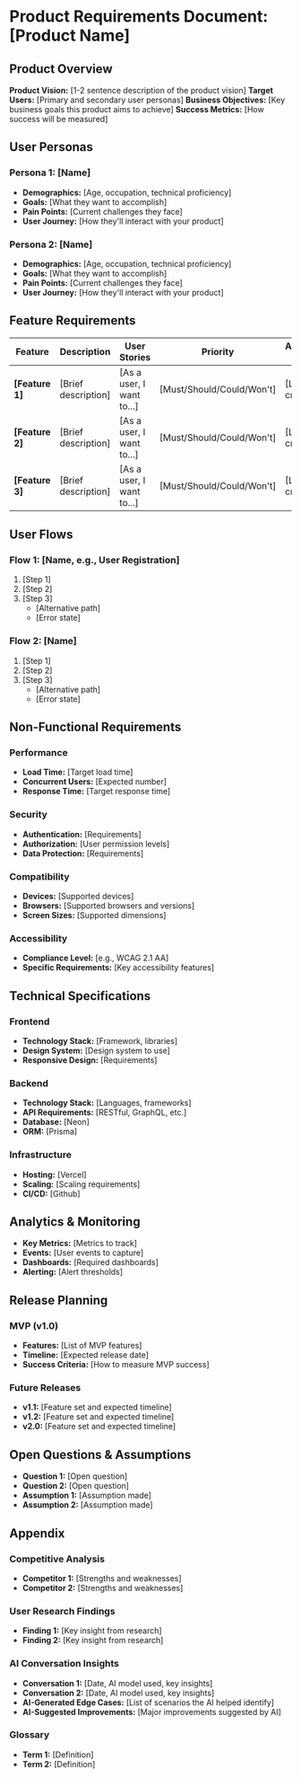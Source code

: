 # Product Requirements Document: [Product Name]

## Product Overview

**Product Vision:** [1-2 sentence description of the product vision]
**Target Users:** [Primary and secondary user personas]
**Business Objectives:** [Key business goals this product aims to achieve]
**Success Metrics:** [How success will be measured]

## User Personas

### Persona 1: [Name]
- **Demographics:** [Age, occupation, technical proficiency]
- **Goals:** [What they want to accomplish]
- **Pain Points:** [Current challenges they face]
- **User Journey:** [How they'll interact with your product]

### Persona 2: [Name]
- **Demographics:** [Age, occupation, technical proficiency]
- **Goals:** [What they want to accomplish]
- **Pain Points:** [Current challenges they face]
- **User Journey:** [How they'll interact with your product]

## Feature Requirements

| Feature | Description | User Stories | Priority | Acceptance Criteria | Dependencies |
|---------|-------------|-------------|----------|---------------------|--------------|
| **[Feature 1]** | [Brief description] | [As a user, I want to...] | [Must/Should/Could/Won't] | [List of criteria] | [Dependencies] |
| **[Feature 2]** | [Brief description] | [As a user, I want to...] | [Must/Should/Could/Won't] | [List of criteria] | [Dependencies] |
| **[Feature 3]** | [Brief description] | [As a user, I want to...] | [Must/Should/Could/Won't] | [List of criteria] | [Dependencies] |

## User Flows

### Flow 1: [Name, e.g., User Registration]
1. [Step 1]
2. [Step 2]
3. [Step 3]
   - [Alternative path]
   - [Error state]

### Flow 2: [Name]
1. [Step 1]
2. [Step 2]
3. [Step 3]
   - [Alternative path]
   - [Error state]

## Non-Functional Requirements

### Performance
- **Load Time:** [Target load time]
- **Concurrent Users:** [Expected number]
- **Response Time:** [Target response time]

### Security
- **Authentication:** [Requirements]
- **Authorization:** [User permission levels]
- **Data Protection:** [Requirements]

### Compatibility
- **Devices:** [Supported devices]
- **Browsers:** [Supported browsers and versions]
- **Screen Sizes:** [Supported dimensions]

### Accessibility
- **Compliance Level:** [e.g., WCAG 2.1 AA]
- **Specific Requirements:** [Key accessibility features]

## Technical Specifications

### Frontend
- **Technology Stack:** [Framework, libraries]
- **Design System:** [Design system to use]
- **Responsive Design:** [Requirements]

### Backend
- **Technology Stack:** [Languages, frameworks]
- **API Requirements:** [RESTful, GraphQL, etc.]
- **Database:** [Neon]
- **ORM:** [Prisma]

### Infrastructure
- **Hosting:** [Vercel]
- **Scaling:** [Scaling requirements]
- **CI/CD:** [Github]

## Analytics & Monitoring

- **Key Metrics:** [Metrics to track]
- **Events:** [User events to capture]
- **Dashboards:** [Required dashboards]
- **Alerting:** [Alert thresholds]

## Release Planning

### MVP (v1.0)
- **Features:** [List of MVP features]
- **Timeline:** [Expected release date]
- **Success Criteria:** [How to measure MVP success]

### Future Releases
- **v1.1:** [Feature set and expected timeline]
- **v1.2:** [Feature set and expected timeline]
- **v2.0:** [Feature set and expected timeline]

## Open Questions & Assumptions

- **Question 1:** [Open question]
- **Question 2:** [Open question]
- **Assumption 1:** [Assumption made]
- **Assumption 2:** [Assumption made]

## Appendix

### Competitive Analysis
- **Competitor 1:** [Strengths and weaknesses]
- **Competitor 2:** [Strengths and weaknesses]

### User Research Findings
- **Finding 1:** [Key insight from research]
- **Finding 2:** [Key insight from research]

### AI Conversation Insights
- **Conversation 1:** [Date, AI model used, key insights]
- **Conversation 2:** [Date, AI model used, key insights]
- **AI-Generated Edge Cases:** [List of scenarios the AI helped identify]
- **AI-Suggested Improvements:** [Major improvements suggested by AI]

### Glossary
- **Term 1:** [Definition]
- **Term 2:** [Definition]